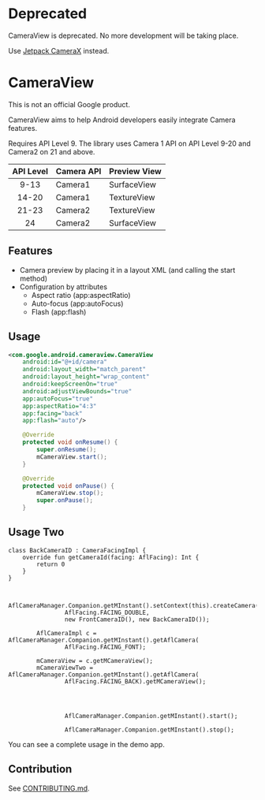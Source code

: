 # Deprecated

CameraView is deprecated. No more development will be taking place.

Use [Jetpack CameraX](https://developer.android.com/jetpack/androidx/releases/camerax) instead.

# CameraView

This is not an official Google product.

CameraView aims to help Android developers easily integrate Camera features.

Requires API Level 9. The library uses Camera 1 API on API Level 9-20 and Camera2 on 21 and above.

| API Level | Camera API | Preview View |
|:---------:|------------|--------------|
| 9-13      | Camera1    | SurfaceView  |
| 14-20     | Camera1    | TextureView  |
| 21-23     | Camera2    | TextureView  |
| 24        | Camera2    | SurfaceView  |

## Features

- Camera preview by placing it in a layout XML (and calling the start method)
- Configuration by attributes
  - Aspect ratio (app:aspectRatio)
  - Auto-focus (app:autoFocus)
  - Flash (app:flash)

## Usage

```xml
<com.google.android.cameraview.CameraView
    android:id="@+id/camera"
    android:layout_width="match_parent"
    android:layout_height="wrap_content"
    android:keepScreenOn="true"
    android:adjustViewBounds="true"
    app:autoFocus="true"
    app:aspectRatio="4:3"
    app:facing="back"
    app:flash="auto"/>
```

```java
    @Override
    protected void onResume() {
        super.onResume();
        mCameraView.start();
    }

    @Override
    protected void onPause() {
        mCameraView.stop();
        super.onPause();
    }
```
## Usage Two
```
class BackCameraID : CameraFacingImpl {
    override fun getCameraId(facing: AflFacing): Int {
        return 0
    }
}



AflCameraManager.Companion.getMInstant().setContext(this).createCamera(
                AflFacing.FACING_DOUBLE,
                new FrontCameraID(), new BackCameraID());

        AflCameraImpl c = AflCameraManager.Companion.getMInstant().getAflCamera(
                AflFacing.FACING_FONT);

        mCameraView = c.getMCameraView();
        mCameraViewTwo = AflCameraManager.Companion.getMInstant().getAflCamera(
                AflFacing.FACING_BACK).getMCameraView();




                AflCameraManager.Companion.getMInstant().start();

                AflCameraManager.Companion.getMInstant().stop();

```
You can see a complete usage in the demo app.

## Contribution

See [CONTRIBUTING.md](/CONTRIBUTING.md).
